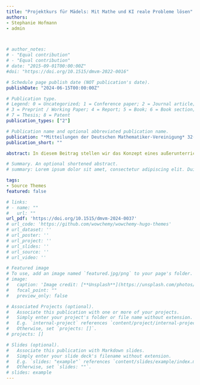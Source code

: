 ```yaml
---
title: "Projektkurs für Mädels: Mit Mathe und KI reale Probleme lösen" 
authors:
- Stephanie Hofmann
- admin



# author_notes:
# - "Equal contribution"
# - "Equal contribution"
# date: "2015-09-01T00:00:00Z"
#doi: "https://doi.org/10.1515/dmvm-2022-0016"

# Schedule page publish date (NOT publication's date).
publishDate: "2024-06-15T00:00:00Z"

# Publication type.
# Legend: 0 = Uncategorized; 1 = Conference paper; 2 = Journal article;
# 3 = Preprint / Working Paper; 4 = Report; 5 = Book; 6 = Book section;
# 7 = Thesis; 8 = Patent
publication_types: ["2"]

# Publication name and optional abbreviated publication name.
publication: "*Mitteilungen der Deutschen Mathematiker-Vereinigung* 32(2), pp. 124–126" # "*Journal of Source Themes, 1*(1)"
publication_short: ""

abstract: In diesem Beitrag stellen wir das Konzept eines außerunterrichtlichen Lernangebots für junge Frauen zum Thema Künstliche Intelligenz (KI) und mathematische Modellierung vor. Das Angebot vermittelt Schülerinnen ab Klasse 10 die mathematischen und informatischen Grundlagen moderner KI-Technologien. Durch problemorientierte Praxisphasen und Begegnungen mit weiblichen Role Models aus Data Science-Berufen sollen Gender-Stereotypen durchbrochen und die Motivation junger Frauen für KI, Mathematik und Informatik gestärkt werden.

# Summary. An optional shortened abstract.
# summary: Lorem ipsum dolor sit amet, consectetur adipiscing elit. Duis posuere tellus ac convallis placerat. Proin tincidunt magna sed ex sollicitudin condimentum.

tags:
- Source Themes
featured: false

# links:
# - name: ""
#   url: ""
url_pdf: 'https://doi.org/10.1515/dmvm-2024-0037'
# url_code: 'https://github.com/wowchemy/wowchemy-hugo-themes'
# url_dataset: ''
# url_poster: ''
# url_project: ''
# url_slides: ''
# url_source: ''
# url_video: ''

# Featured image
# To use, add an image named `featured.jpg/png` to your page's folder. 
# image:
#   caption: 'Image credit: [**Unsplash**](https://unsplash.com/photos/jdD8gXaTZsc)'
#   focal_point: ""
#   preview_only: false

# Associated Projects (optional).
#   Associate this publication with one or more of your projects.
#   Simply enter your project's folder or file name without extension.
#   E.g. `internal-project` references `content/project/internal-project/index.md`.
#   Otherwise, set `projects: []`.
# projects: []

# Slides (optional).
#   Associate this publication with Markdown slides.
#   Simply enter your slide deck's filename without extension.
#   E.g. `slides: "example"` references `content/slides/example/index.md`.
#   Otherwise, set `slides: ""`.
# slides: example
---
```


<!-- {{% callout note %}}
Click the *Cite* button above to demo the feature to enable visitors to import publication metadata into their reference management software.
{{% /callout %}}

{{% callout note %}}
Create your slides in Markdown - click the *Slides* button to check out the example.
{{% /callout %}}

Supplementary notes can be added here, including [code, math, and images](https://wowchemy.com/docs/writing-markdown-latex/). -->

